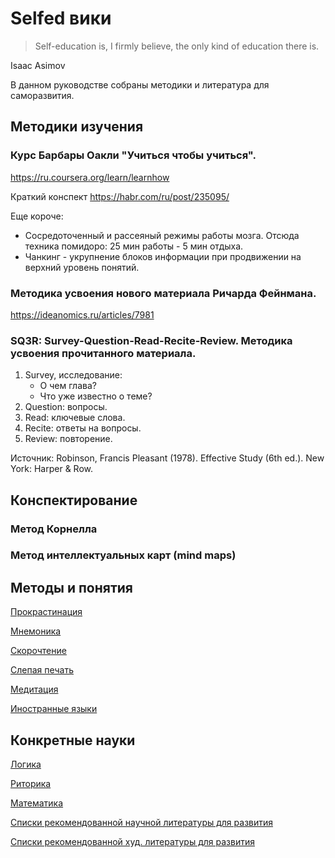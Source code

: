 
# Selfed вики

> Self-education is, I firmly believe, the only kind of education there is.

Isaac Asimov

В данном руководстве собраны методики и литература для саморазвития.

## Методики изучения

### Курс Барбары Оакли "Учиться чтобы учиться".

https://ru.coursera.org/learn/learnhow

Краткий конспект
https://habr.com/ru/post/235095/

Еще короче:
-  Сосредоточенный и рассеяный режимы работы мозга. Отсюда техника помидоро: 25 мин работы - 5 мин отдыха.
-  Чанкинг - укрупнение блоков информации при продвижении на верхний уровень понятий.


### Методика усвоения нового материала Ричарда Фейнмана.

https://ideanomics.ru/articles/7981

### SQ3R: Survey-Question-Read-Recite-Review. Методика усвоения прочитанного материала.

1. Survey, исследование:
   - О чем глава?
   - Что уже известно о теме?
1. Question: вопросы.
1. Read: ключевые слова.
1. Recite: ответы на вопросы.
1. Review: повторение.

Источник: Robinson, Francis Pleasant (1978). Effective Study (6th ed.). New York: Harper & Row.

## Конспектирование

### Метод Корнелла

### Метод интеллектуальных карт (mind maps)

## Методы и понятия

[Прокрастинация](Procrastination.md) 

[Мнемоника](Mnemonics.md)

[Скорочтение](SpeedReading.md)

[Слепая печать](SpeedTyping.md)

[Медитация](Meditation.md)

[Иностранные языки](ForeignLanguage.md)


## Конкретные науки

[Логика](Logic.md)

[Риторика](Rhetorics.md)

[Математика](Math.md)

[Списки рекомендованной научной литературы для развития](Nonfiction.md)

[Списки рекомендованной худ. литературы для развития](Fiction.md)

